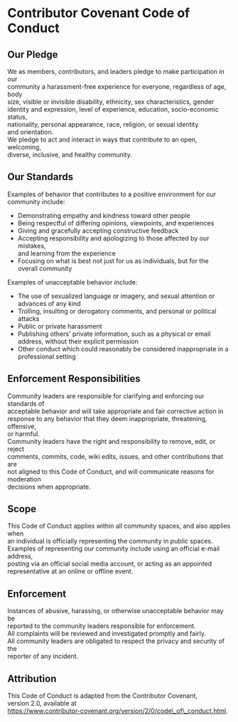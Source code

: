 # **Contributor Covenant Code of Conduct**

## **Our Pledge**

We as members, contributors, and leaders pledge to make participation in our  
community a harassment-free experience for everyone, regardless of age, body  
size, visible or invisible disability, ethnicity, sex characteristics, gender  
identity and expression, level of experience, education, socio-economic status,  
nationality, personal appearance, race, religion, or sexual identity  
and orientation.  
We pledge to act and interact in ways that contribute to an open, welcoming,  
diverse, inclusive, and healthy community.

## **Our Standards**

Examples of behavior that contributes to a positive environment for our  
community include:

* Demonstrating empathy and kindness toward other people  
* Being respectful of differing opinions, viewpoints, and experiences  
* Giving and gracefully accepting constructive feedback  
* Accepting responsibility and apologizing to those affected by our mistakes,  
  and learning from the experience  
* Focusing on what is best not just for us as individuals, but for the  
  overall community

Examples of unacceptable behavior include:

* The use of sexualized language or imagery, and sexual attention or  
  advances of any kind  
* Trolling, insulting or derogatory comments, and personal or political attacks  
* Public or private harassment  
* Publishing others' private information, such as a physical or email  
  address, without their explicit permission  
* Other conduct which could reasonably be considered inappropriate in a  
  professional setting

## **Enforcement Responsibilities**

Community leaders are responsible for clarifying and enforcing our standards of  
acceptable behavior and will take appropriate and fair corrective action in  
response to any behavior that they deem inappropriate, threatening, offensive,  
or harmful.  
Community leaders have the right and responsibility to remove, edit, or reject  
comments, commits, code, wiki edits, issues, and other contributions that are  
not aligned to this Code of Conduct, and will communicate reasons for moderation  
decisions when appropriate.

## **Scope**

This Code of Conduct applies within all community spaces, and also applies when  
an individual is officially representing the community in public spaces.  
Examples of representing our community include using an official e-mail address,  
posting via an official social media account, or acting as an appointed  
representative at an online or offline event.

## **Enforcement**

Instances of abusive, harassing, or otherwise unacceptable behavior may be  
reported to the community leaders responsible for enforcement.  
All complaints will be reviewed and investigated promptly and fairly.  
All community leaders are obligated to respect the privacy and security of the  
reporter of any incident.

## **Attribution**

This Code of Conduct is adapted from the Contributor Covenant,  
version 2.0, available at  
https://www.contributor-covenant.org/version/2/0/code\_of\_conduct.html.